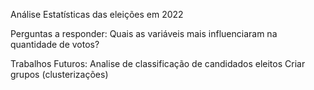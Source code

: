 Análise Estatísticas das eleições em 2022

Perguntas a responder:
Quais as variáveis mais influenciaram na quantidade de votos?


Trabalhos Futuros:
Analise de classificação de candidados eleitos
Criar grupos (clusterizações)
